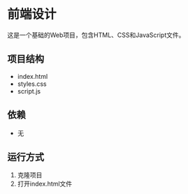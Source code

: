 # 前端设计
这是一个基础的Web项目，包含HTML、CSS和JavaScript文件。
## 项目结构
- index.html
- styles.css
- script.js
## 依赖
- 无
## 运行方式
1. 克隆项目
2. 打开index.html文件
